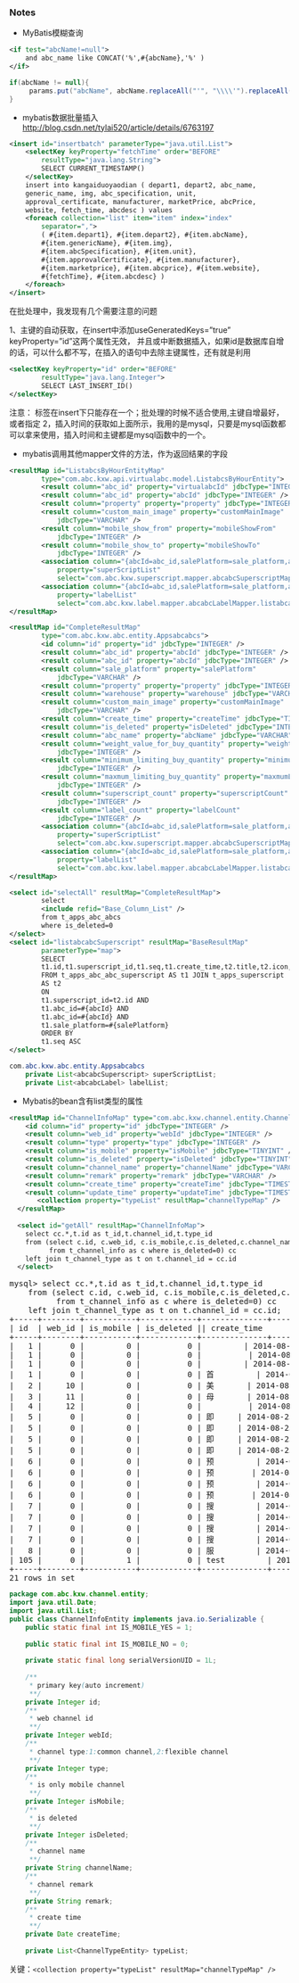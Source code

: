 ### Notes

+ MyBatis模糊查询
```xml
<if test="abcName!=null">
	and abc_name like CONCAT('%',#{abcName},'%' )
</if>
```
```java
if(abcName != null){
     params.put("abcName", abcName.replaceAll("'", "\\\\'").replaceAll("_", "\\\\_").replaceAll("%", "\\\\%"));
}
```

+ mybatis数据批量插入
<http://blog.csdn.net/tylai520/article/details/6763197>
```xml
<insert id="insertbatch" parameterType="java.util.List">  
    <selectKey keyProperty="fetchTime" order="BEFORE"  
        resultType="java.lang.String">  
        SELECT CURRENT_TIMESTAMP()  
    </selectKey>  
    insert into kangaiduoyaodian ( depart1, depart2, abc_name,  
    generic_name, img, abc_specification, unit,  
    approval_certificate, manufacturer, marketPrice, abcPrice,  
    website, fetch_time, abcdesc ) values  
    <foreach collection="list" item="item" index="index"  
        separator=",">  
        ( #{item.depart1}, #{item.depart2}, #{item.abcName},  
        #{item.genericName}, #{item.img},  
        #{item.abcSpecification}, #{item.unit},  
        #{item.approvalCertificate}, #{item.manufacturer},  
        #{item.marketprice}, #{item.abcprice}, #{item.website},  
        #{fetchTime}, #{item.abcdesc} )  
    </foreach>  
</insert>
```
在批处理中，我发现有几个需要注意的问题

1、主键的自动获取，在insert中添加useGeneratedKeys=”true” keyProperty=”id”这两个属性无效，
并且或中断数据插入，如果id是数据库自增的话，可以什么都不写，在插入的语句中去除主键属性，还有就是利用
```xml
<selectKey keyProperty="id" order="BEFORE"  
        resultType="java.lang.Integer">  
        SELECT LAST_INSERT_ID()  
</selectKey>  
```

注意：<selectKey > 标签在insert下只能存在一个；批处理的时候不适合使用<selectKey >,主键自增最好，或者指定
2，插入时间的获取如上面所示，我用的是mysql，只要是mysql函数都可以拿来使用，插入时间和主键都是mysql函数中的一个。

+ mybatis调用其他mapper文件的方法，作为返回结果的字段
```xml
<resultMap id="ListabcsByHourEntityMap"
		type="com.abc.kxw.api.virtualabc.model.ListabcsByHourEntity">
		<result column="abc_id" property="virtualabcId" jdbcType="INTEGER" />
		<result column="abc_id" property="abcId" jdbcType="INTEGER" />
		<result column="property" property="property" jdbcType="INTEGER" />
		<result column="custom_main_image" property="customMainImage"
			jdbcType="VARCHAR" />
		<result column="mobile_show_from" property="mobileShowFrom"
			jdbcType="INTEGER" />
		<result column="mobile_show_to" property="mobileShowTo"
			jdbcType="INTEGER" />
		<association column="{abcId=abc_id,salePlatform=sale_platform,abcId=abc_id}"
			property="superScriptList"
			select="com.abc.kxw.superscript.mapper.abcabcSuperscriptMapper.listabcabcSuperscript" />
		<association column="{abcId=abc_id,salePlatform=sale_platform,abcId=abc_id}"
			property="labelList"
			select="com.abc.kxw.label.mapper.abcabcLabelMapper.listabcabcLabel" />
</resultMap>

<resultMap id="CompleteResultMap"
		type="com.abc.kxw.abc.entity.Appsabcabcs">
		<id column="id" property="id" jdbcType="INTEGER" />
		<result column="abc_id" property="abcId" jdbcType="INTEGER" />
		<result column="abc_id" property="abcId" jdbcType="INTEGER" />
		<result column="sale_platform" property="salePlatform"
			jdbcType="VARCHAR" />
		<result column="property" property="property" jdbcType="INTEGER" />
		<result column="warehouse" property="warehouse" jdbcType="VARCHAR" />
		<result column="custom_main_image" property="customMainImage"
			jdbcType="VARCHAR" />
		<result column="create_time" property="createTime" jdbcType="TIMESTAMP" />
		<result column="is_deleted" property="isDeleted" jdbcType="INTEGER" />
		<result column="abc_name" property="abcName" jdbcType="VARCHAR" />
		<result column="weight_value_for_buy_quantity" property="weightValueForBuyQuantity"
			jdbcType="INTEGER" />
		<result column="minimum_limiting_buy_quantity" property="minimumLimitingBuyQuantity"
			jdbcType="INTEGER" />
		<result column="maxmum_limiting_buy_quantity" property="maxmumLimitingBuyQuantity"
			jdbcType="INTEGER" />
		<result column="superscript_count" property="superscriptCount"
			jdbcType="INTEGER" />
		<result column="label_count" property="labelCount"
			jdbcType="INTEGER" />
		<association column="{abcId=abc_id,salePlatform=sale_platform,abcId=abc_id}"
			property="superScriptList"
			select="com.abc.kxw.superscript.mapper.abcabcSuperscriptMapper.listabcabcSuperscript" />
		<association column="{abcId=abc_id,salePlatform=sale_platform,abcId=abc_id}"
			property="labelList"
			select="com.abc.kxw.label.mapper.abcabcLabelMapper.listabcabcLabel" />
</resultMap>

<select id="selectAll" resultMap="CompleteResultMap">
		select
		<include refid="Base_Column_List" />
		from t_apps_abc_abcs
		where is_deleted=0
</select>
<select id="listabcabcSuperscript" resultMap="BaseResultMap"
		parameterType="map">
		SELECT
		t1.id,t1.superscript_id,t1.seq,t1.create_time,t2.title,t2.icon,t2.description,t2.position
		FROM t_apps_abc_abc_superscript AS t1 JOIN t_apps_superscript
		AS t2
		ON
		t1.superscript_id=t2.id AND
		t1.abc_id=#{abcId} AND
		t1.abc_id=#{abcId} AND
		t1.sale_platform=#{salePlatform}
		ORDER BY
		t1.seq ASC
</select>
```
```java
com.abc.kxw.abc.entity.Appsabcabcs
    private List<abcabcSuperscript> superScriptList;
    private List<abcabcLabel> labelList;
```

+ Mybatis的bean含有list类型的属性
```xml
<resultMap id="ChannelInfoMap" type="com.abc.kxw.channel.entity.ChannelInfoEntity" >
    <id column="id" property="id" jdbcType="INTEGER" />
    <result column="web_id" property="webId" jdbcType="INTEGER" />
    <result column="type" property="type" jdbcType="INTEGER" />
    <result column="is_mobile" property="isMobile" jdbcType="TINYINT" />
    <result column="is_deleted" property="isDeleted" jdbcType="TINYINT" />
    <result column="channel_name" property="channelName" jdbcType="VARCHAR" />
    <result column="remark" property="remark" jdbcType="VARCHAR" />
    <result column="create_time" property="createTime" jdbcType="TIMESTAMP" />
    <result column="update_time" property="updateTime" jdbcType="TIMESTAMP" />   
	   <collection property="typeList" resultMap="channelTypeMap" />
  </resultMap>
 
  <select id="getAll" resultMap="ChannelInfoMap">
    select cc.*,t.id as t_id,t.channel_id,t.type_id 
    from (select c.id, c.web_id, c.is_mobile,c.is_deleted,c.channel_name,c.create_time              
          from t_channel_info as c where is_deleted=0) cc   
    left join t_channel_type as t on t.channel_id = cc.id
  </select>
```
<pre>
mysql> select cc.*,t.id as t_id,t.channel_id,t.type_id
    from (select c.id, c.web_id, c.is_mobile,c.is_deleted,c.channel_name,c.create_time
          from t_channel_info as c where is_deleted=0) cc
    left join t_channel_type as t on t.channel_id = cc.id;
+-----+--------+-----------+------------+--------------+---------------------+------+------------+---------+
| id  | web_id | is_mobile | is_deleted || create_time         | t_id | channel_id | type_id |
+-----+--------+-----------+------------+--------------+---------------------+------+------------+---------+
|   1 |      0 |         0 |          0 |         | 2014-08-23 00:53:55 |  536 |          1 |       9 |
|   1 |      0 |         0 |          0 |          | 2014-08-23 00:53:55 |  537 |          1 |      10 |
|   1 |      0 |         0 |          0 |         | 2014-08-23 00:53:55 |  538 |          1 |      11 |
|   1 |      0 |         0 |          0 | 首         | 2014-08-23 00:53:55 |  539 |          1 |      12 |
|   2 |     10 |         0 |          0 | 美       | 2014-08-23 00:53:55 |  504 |          2 |      10 |
|   3 |     11 |         0 |          0 | 母       | 2014-08-23 00:53:55 |  505 |          3 |      11 |
|   4 |     12 |         0 |          0 |          | 2014-08-23 00:53:55 |  506 |          4 |      12 |
|   5 |      0 |         0 |          0 | 即     | 2014-08-23 00:53:55 |  507 |          5 |       9 |
|   5 |      0 |         0 |          0 | 即     | 2014-08-23 00:53:55 |  508 |          5 |      10 |
|   5 |      0 |         0 |          0 | 即     | 2014-08-23 00:53:55 |  509 |          5 |      11 |
|   5 |      0 |         0 |          0 | 即     | 2014-08-23 00:53:55 |  510 |          5 |      12 |
|   6 |      0 |         0 |          0 | 预         | 2014-08-23 00:53:55 |  511 |          6 |       9 |
|   6 |      0 |         0 |          0 | 预        | 2014-08-23 00:53:55 |  512 |          6 |      10 |
|   6 |      0 |         0 |          0 | 预         | 2014-08-23 00:53:55 |  513 |          6 |      11 |
|   6 |      0 |         0 |          0 | 预        | 2014-08-23 00:53:55 |  514 |          6 |      12 |
|   7 |      0 |         0 |          0 | 搜         | 2014-08-23 00:53:55 |  515 |          7 |       9 |
|   7 |      0 |         0 |          0 | 搜         | 2014-08-23 00:53:55 |  516 |          7 |      10 |
|   7 |      0 |         0 |          0 | 搜         | 2014-08-23 00:53:55 |  517 |          7 |      11 |
|   7 |      0 |         0 |          0 | 搜         | 2014-08-23 00:53:55 |  518 |          7 |      12 |
|   8 |      0 |         0 |          0 | 服         | 2014-08-23 00:53:55 |  541 |          8 |       9 |
| 105 |      0 |         1 |          0 | test         | 2014-09-04 13:57:00 |  535 |        105 |       4 |
+-----+--------+-----------+------------+--------------+---------------------+------+------------+---------+
21 rows in set
</pre>

```java
package com.abc.kxw.channel.entity;
import java.util.Date;
import java.util.List;
public class ChannelInfoEntity implements java.io.Serializable {
	public static final int IS_MOBILE_YES = 1;
	
	public static final int IS_MOBILE_NO = 0;
	
	private static final long serialVersionUID = 1L;
	
	/**
	 * primary key(auto increment)
	 **/
	private Integer id;
	/**
	 * web channel id
	 **/
	private Integer webId;
	/**
	 * channel type:1:common channel,2:flexible channel
	 **/
	private Integer type;
	/**
	 * is only mobile channel
	 **/
	private Integer isMobile;
	/**
	 * is deleted
	 **/
	private Integer isDeleted;
	/**
	 * channel name
	 **/
	private String channelName;
	/**
	 * channel remark
	 **/
	private String remark;
	/**
	 * create time 
	 **/
	private Date createTime;
	
	private List<ChannelTypeEntity> typeList;
```
关键：`<collection property="typeList" resultMap="channelTypeMap" />`


